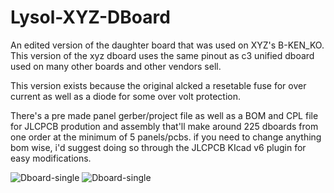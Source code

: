 # Lysol-XYZ-DBoard
An edited version of the daughter board that was used on XYZ's B-KEN_KO.
This version of the xyz dboard uses the same pinout as c3 unified dboard used on many other boards and other vendors sell. 

This version exists because the original alcked a resetable fuse for over current as well as a diode for some over volt protection. 

There's a pre made panel gerber/project file as well as a BOM and CPL file for JLCPCB prodution and assembly that'll make around 225 dboards from one order at the minimum of 5 panels/pcbs. if you need to change anything bom wise, i'd suggest doing so through the JLCPCB KIcad v6 plugin for easy modifications.

![Dboard-single](https://cdn.discordapp.com/attachments/972368260345503784/1008243060276199515/unknown.png)
![Dboard-single](https://i.gyazo.com/a687bcc0a4622a50674f5d5f739198cf.png)
